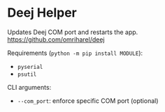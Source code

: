 # Deej Helper

Updates Deej COM port and restarts the app.  
https://github.com/omriharel/deej

Requirements (`python -m pip install MODULE`):
- `pyserial`
- `psutil`

CLI arguments:
- `--com_port`: enforce specific COM port (optional)
